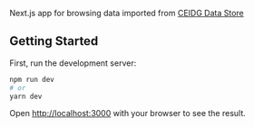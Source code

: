 Next.js app for browsing data imported from [CEIDG Data Store](https://datastore.ceidg.gov.pl/)

## Getting Started

First, run the development server:

```bash
npm run dev
# or
yarn dev
```

Open [http://localhost:3000](http://localhost:3000) with your browser to see the result.
